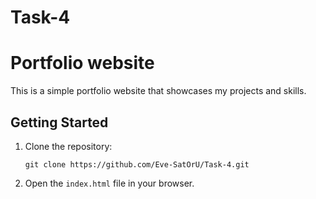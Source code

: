 # Task-4
# Portfolio website

This is a simple portfolio website
that showcases my projects and skills.


## Getting Started

1. Clone the repository:

   ```
   git clone https://github.com/Eve-SatOrU/Task-4.git
   ```
2. Open the `index.html` file in your browser.

